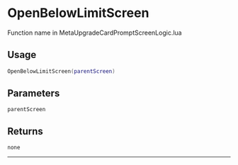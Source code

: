 # OpenBelowLimitScreen
Function name in MetaUpgradeCardPromptScreenLogic.lua
## Usage
```lua
OpenBelowLimitScreen(parentScreen)
```
## Parameters
`parentScreen`
## Returns
`none`

---